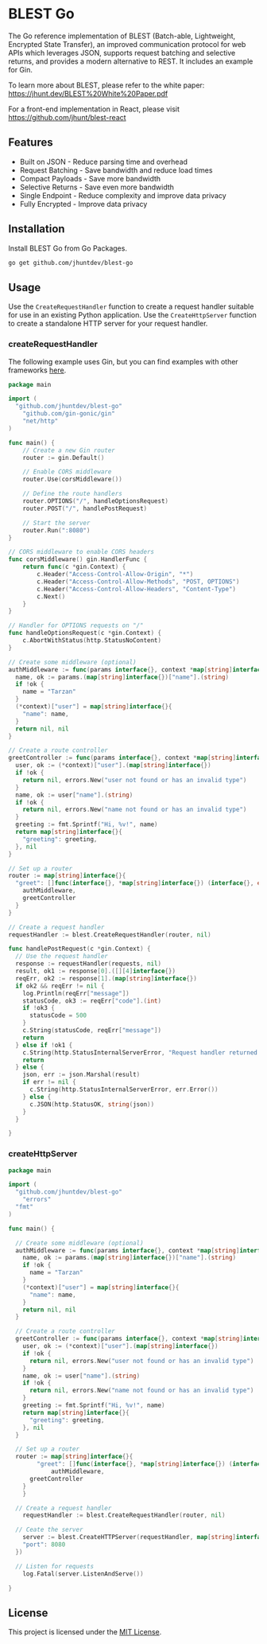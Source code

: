 # BLEST Go

The Go reference implementation of BLEST (Batch-able, Lightweight, Encrypted State Transfer), an improved communication protocol for web APIs which leverages JSON, supports request batching and selective returns, and provides a modern alternative to REST. It includes an example for Gin.

To learn more about BLEST, please refer to the white paper: https://jhunt.dev/BLEST%20White%20Paper.pdf

For a front-end implementation in React, please visit https://github.com/jhunt/blest-react

## Features

- Built on JSON - Reduce parsing time and overhead
- Request Batching - Save bandwidth and reduce load times
- Compact Payloads - Save more bandwidth
- Selective Returns - Save even more bandwidth
- Single Endpoint - Reduce complexity and improve data privacy
- Fully Encrypted - Improve data privacy

## Installation

Install BLEST Go from Go Packages.

```bash
go get github.com/jhuntdev/blest-go
```

## Usage

Use the `CreateRequestHandler` function to create a request handler suitable for use in an existing Python application. Use the `CreateHttpServer` function to create a standalone HTTP server for your request handler.
<!-- Use the `createHttpClient` function to create a BLEST HTTP client. -->

### createRequestHandler

The following example uses Gin, but you can find examples with other frameworks [here](examples).

```go
package main

import (
  "github.com/jhuntdev/blest-go"
	"github.com/gin-gonic/gin"
	"net/http"
)

func main() {
	// Create a new Gin router
	router := gin.Default()

	// Enable CORS middleware
	router.Use(corsMiddleware())

	// Define the route handlers
	router.OPTIONS("/", handleOptionsRequest)
	router.POST("/", handlePostRequest)

	// Start the server
	router.Run(":8080")
}

// CORS middleware to enable CORS headers
func corsMiddleware() gin.HandlerFunc {
	return func(c *gin.Context) {
		c.Header("Access-Control-Allow-Origin", "*")
		c.Header("Access-Control-Allow-Methods", "POST, OPTIONS")
		c.Header("Access-Control-Allow-Headers", "Content-Type")
		c.Next()
	}
}

// Handler for OPTIONS requests on "/"
func handleOptionsRequest(c *gin.Context) {
	c.AbortWithStatus(http.StatusNoContent)
}

// Create some middleware (optional)
authMiddleware := func(params interface{}, context *map[string]interface{}) (interface{}, error) {
  name, ok := params.(map[string]interface{})["name"].(string)
  if !ok {
    name = "Tarzan"
  }
  (*context)["user"] = map[string]interface{}{
    "name": name,
  }
  return nil, nil
}

// Create a route controller
greetController := func(params interface{}, context *map[string]interface{}) (interface{}, error) {
  user, ok := (*context)["user"].(map[string]interface{})
  if !ok {
    return nil, errors.New("user not found or has an invalid type")
  }
  name, ok := user["name"].(string)
  if !ok {
    return nil, errors.New("name not found or has an invalid type")
  }
  greeting := fmt.Sprintf("Hi, %v!", name)
  return map[string]interface{}{
    "greeting": greeting,
  }, nil
}

// Set up a router
router := map[string]interface{}{
  "greet": []func(interface{}, *map[string]interface{}) (interface{}, error){
    authMiddleware,
    greetController
  }
}

// Create a request handler
requestHandler := blest.CreateRequestHandler(router, nil)

func handlePostRequest(c *gin.Context) {
  // Use the request handler
  response := requestHandler(requests, nil)
  result, ok1 := response[0].([][4]interface{})
  reqErr, ok2 := response[1].(map[string]interface{})
  if ok2 && reqErr != nil {
    log.Println(reqErr["message"])
    statusCode, ok3 := reqErr["code"].(int)
    if !ok3 {
      statusCode = 500
    }
    c.String(statusCode, reqErr["message"])
    return
  } else if !ok1 {
    c.String(http.StatusInternalServerError, "Request handler returned an improperly formatted response")
    return
  } else {
    json, err := json.Marshal(result)
    if err != nil {
      c.String(http.StatusInternalServerError, err.Error())
    } else {
      c.JSON(http.StatusOK, string(json))
    }
  }

}
```

### createHttpServer

```go
package main

import (
  "github.com/jhuntdev/blest-go"
	"errors"
  "fmt"
)

func main() {

  // Create some middleware (optional)
  authMiddleware := func(params interface{}, context *map[string]interface{}) (interface{}, error) {
    name, ok := params.(map[string]interface{})["name"].(string)
    if !ok {
      name = "Tarzan"
    }
    (*context)["user"] = map[string]interface{}{
      "name": name,
    }
    return nil, nil
  }

  // Create a route controller
  greetController := func(params interface{}, context *map[string]interface{}) (interface{}, error) {
    user, ok := (*context)["user"].(map[string]interface{})
    if !ok {
      return nil, errors.New("user not found or has an invalid type")
    }
    name, ok := user["name"].(string)
    if !ok {
      return nil, errors.New("name not found or has an invalid type")
    }
    greeting := fmt.Sprintf("Hi, %v!", name)
    return map[string]interface{}{
      "greeting": greeting,
    }, nil
  }

  // Set up a router
  router := map[string]interface{}{
		"greet": []func(interface{}, *map[string]interface{}) (interface{}, error){
			authMiddleware,
      greetController
    }
	}

  // Create a request handler
	requestHandler := blest.CreateRequestHandler(router, nil)

  // Ceate the server
	server := blest.CreateHTTPServer(requestHandler, map[string]interface{}{
    "port": 8080
  })

  // Listen for requests
	log.Fatal(server.ListenAndServe())

}
```

<!-- ### createHttpClient

```go
package main

import (
  "blest"
	"encoding/json"
	"errors"
	"fmt"
	"log"
)

func main() {

# Create a client
request = create_http_client('http://localhost:8080')

async def main():
  # Send a request
  try:
    result = await request('greet', { 'name': 'Steve' }, ['greeting'])
    # Do something with the result
  except Exception as error:
    # Do something in case of error
``` -->

## License

This project is licensed under the [MIT License](LICENSE).